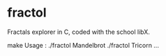 # fractol

Fractals explorer in C, coded with the school libX.

make
Usage : ./fractol Mandelbrot
        ./fractol Tricorn
        ...
